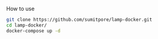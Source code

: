 How to use

```bash
git clone https://github.com/sumitpore/lamp-docker.git
cd lamp-docker/
docker-compose up -d
```
